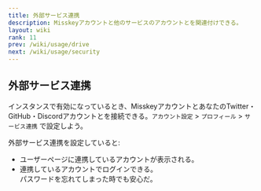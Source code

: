 ```yaml
---
title: 外部サービス連携
description: Misskeyアカウントと他のサービスのアカウントとを関連付けできる。
layout: wiki
rank: 11
prev: /wiki/usage/drive
next: /wiki/usage/security
---
```

<!--
## Eメール設定
インスタンスで有効になっているとき、アカウントとEメールアドレスを関連付けできる。`アカウント設定` > `プロフィール` で設定しよう。
-->

## 外部サービス連携
インスタンスで有効になっているとき、MisskeyアカウントとあなたのTwitter・GitHub・Discordアカウントとを接続できる。`アカウント設定` > `プロフィール` > `サービス連携` で設定しよう。

外部サービス連携を設定していると:
- ユーザーページに連携しているアカウントが表示される。
- 連携しているアカウントでログインできる。  
  パスワードを忘れてしまった時でも安心だ。
